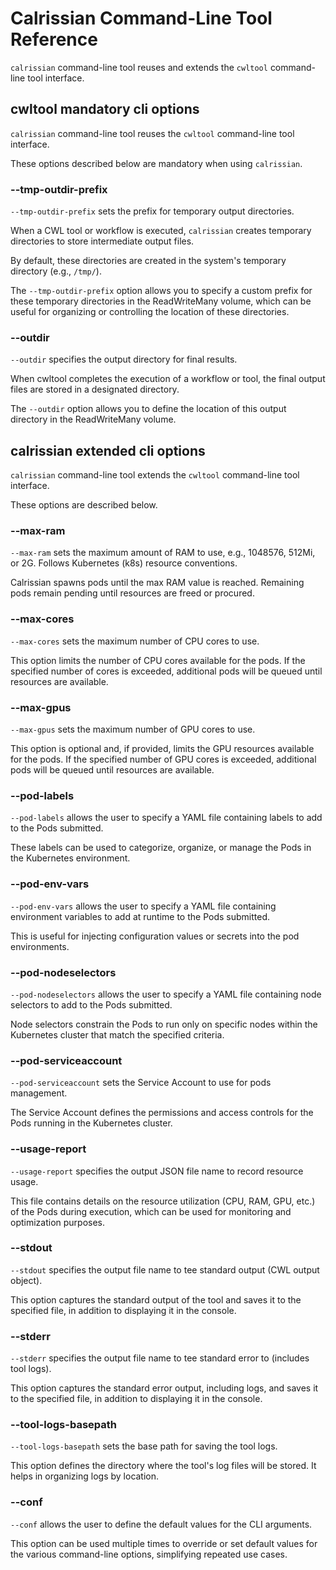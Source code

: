 # Calrissian Command-Line Tool Reference

`calrissian` command-line tool reuses and extends the `cwltool` command-line tool interface.

## cwltool mandatory cli options

`calrissian` command-line tool reuses the `cwltool` command-line tool interface.

These options described below are mandatory when using `calrissian`.

### --tmp-outdir-prefix

`--tmp-outdir-prefix` sets the prefix for temporary output directories.

When a CWL tool or workflow is executed, `calrissian` creates temporary directories to store intermediate output files. 

By default, these directories are created in the system's temporary directory (e.g., `/tmp/`).

The `--tmp-outdir-prefix` option allows you to specify a custom prefix for these temporary directories in the ReadWriteMany volume, which can be useful for organizing or controlling the location of these directories.


### --outdir

`--outdir` specifies the output directory for final results.

When cwltool completes the execution of a workflow or tool, the final output files are stored in a designated directory. 

The `--outdir` option allows you to define the location of this output directory in the ReadWriteMany volume.

## calrissian extended cli options

`calrissian` command-line tool extends the `cwltool` command-line tool interface.

These options are described below.

### --max-ram

`--max-ram` sets the maximum amount of RAM to use, e.g., 1048576, 512Mi, or 2G. Follows Kubernetes (k8s) resource conventions.

Calrissian spawns pods until the max RAM value is reached. Remaining pods remain pending until resources are freed or procured.

### --max-cores

`--max-cores` sets the maximum number of CPU cores to use.

This option limits the number of CPU cores available for the pods. If the specified number of cores is exceeded, additional pods will be queued until resources are available.

### --max-gpus

`--max-gpus` sets the maximum number of GPU cores to use.

This option is optional and, if provided, limits the GPU resources available for the pods. If the specified number of GPU cores is exceeded, additional pods will be queued until resources are available.

### --pod-labels

`--pod-labels` allows the user to specify a YAML file containing labels to add to the Pods submitted.

These labels can be used to categorize, organize, or manage the Pods in the Kubernetes environment.

### --pod-env-vars

`--pod-env-vars` allows the user to specify a YAML file containing environment variables to add at runtime to the Pods submitted.

This is useful for injecting configuration values or secrets into the pod environments.

### --pod-nodeselectors

`--pod-nodeselectors` allows the user to specify a YAML file containing node selectors to add to the Pods submitted.

Node selectors constrain the Pods to run only on specific nodes within the Kubernetes cluster that match the specified criteria.

### --pod-serviceaccount

`--pod-serviceaccount` sets the Service Account to use for pods management.

The Service Account defines the permissions and access controls for the Pods running in the Kubernetes cluster.

### --usage-report

`--usage-report` specifies the output JSON file name to record resource usage.

This file contains details on the resource utilization (CPU, RAM, GPU, etc.) of the Pods during execution, which can be used for monitoring and optimization purposes.

### --stdout

`--stdout` specifies the output file name to tee standard output (CWL output object).

This option captures the standard output of the tool and saves it to the specified file, in addition to displaying it in the console.

### --stderr

`--stderr` specifies the output file name to tee standard error to (includes tool logs).

This option captures the standard error output, including logs, and saves it to the specified file, in addition to displaying it in the console.

### --tool-logs-basepath

`--tool-logs-basepath` sets the base path for saving the tool logs.

This option defines the directory where the tool's log files will be stored. It helps in organizing logs by location.

### --conf

`--conf` allows the user to define the default values for the CLI arguments.

This option can be used multiple times to override or set default values for the various command-line options, simplifying repeated use cases.
